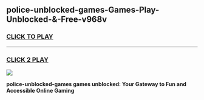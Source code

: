 
## police-unblocked-games-Games-Play-Unblocked-&-Free-v968v
<h3>
<a href="https://premium76.site?title=police-unblocked-games&ref=24A">CLICK TO PLAY</a></h3>
<hr>

<h3>
<a href="https://premium76.site?title=police-unblocked-games&ref=24A">CLICK 2 PLAY</a>
  
</h3>

<a href="https://premium76.site?title=police-unblocked-games&ref=24A"><img src="https://clearcache.store/games.png"></a>


**police-unblocked-games games unblocked: Your Gateway to Fun and Accessible Online Gaming**
